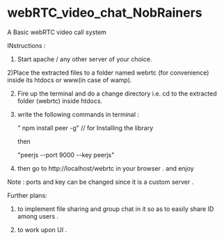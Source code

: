 webRTC_video_chat_NobRainers
============================

A Basic webRTC video call system 

INstructions :
1) Start apache / any other server of your choice.

2)Place the extracted  files to a folder named webrtc (for convenience) inside its htdocs or www(in case of wamp).


2) Fire up the terminal and do a change directory i.e. cd to the extracted folder (webrtc) inside htdocs.

3) write the following commands in terminal :
    
    
      " npm install peer -g"   // for Installing the library
      
      then 
      
      "peerjs --port 9000 --key peerjs"
      
4) then go to http://localhost/webrtc in your browser . and enjoy

Note : ports and key can be changed since it is a custom server .

Further plans: 

1) to implement file sharing and group chat in it so as to easily share ID among users .

2) to work upon UI .

